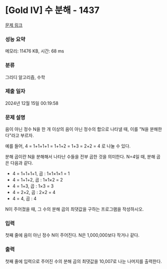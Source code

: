 # [Gold IV] 수 분해 - 1437 

[문제 링크](https://www.acmicpc.net/problem/1437) 

### 성능 요약

메모리: 11476 KB, 시간: 68 ms

### 분류

그리디 알고리즘, 수학

### 제출 일자

2024년 12월 15일 00:19:58

### 문제 설명

<p>음이 아닌 정수 N을 한 개 이상의 음이 아닌 정수의 합으로 나타낼 때, 이를 "N을 분해한다"라고 부르자.</p>

<p>예를 들어, 4 = 1+1+1+1 = 1+1+2 = 1+3 = 2+2 = 4 로 나눌 수 있다.</p>

<p>분해 곱이란 N을 분해해서 나타난 수들을 전부 곱한 것을 의미한다. N=4일 때, 분해 곱은 다음과 같다.</p>

<ul>
	<li>4 = 1+1+1+1, 곱 : 1×1×1×1 = 1</li>
	<li>4 = 1+1+2, 곱 : 1×1×2 = 2</li>
	<li>4 = 1+3, 곱 : 1×3 = 3</li>
	<li>4 = 2+2, 곱 : 2×2 = 4</li>
	<li>4 = 4, 곱 : 4</li>
</ul>

<p>N이 주어졌을 때, 그 수의 분해 곱의 최댓값을 구하는 프로그램을 작성하시오.</p>

### 입력 

 <p>첫째 줄에 음이 아닌 정수 N이 주어진다. N은 1,000,000보다 작거나 같다.</p>

### 출력 

 <p>첫째 줄에 입력으로 주어진 수의 분해 곱의 최댓값을 10,007로 나눈 나머지를 출력한다.</p>

